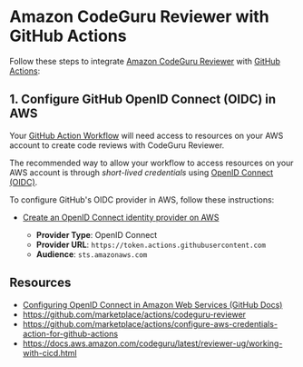 # Amazon CodeGuru Reviewer with GitHub Actions

Follow these steps to integrate [Amazon CodeGuru Reviewer](https://docs.aws.amazon.com/codeguru/latest/reviewer-ug/welcome.html) with [GitHub Actions](https://docs.github.com/en/actions):

## 1. Configure GitHub OpenID Connect (OIDC) in AWS

Your [GitHub Action Workflow](https://docs.github.com/en/actions/learn-github-actions/understanding-github-actions#workflows) will need access to resources on your AWS account to create code reviews with CodeGuru Reviewer.

The recommended way to allow your workflow to access resources on your AWS account is through *short-lived credentials* using [OpenID Connect (OIDC)](https://docs.github.com/en/actions/deployment/security-hardening-your-deployments/about-security-hardening-with-openid-connect).

To configure GitHub's OIDC provider in AWS, follow these instructions:

- [Create an OpenID Connect identity provider on AWS](https://docs.aws.amazon.com/IAM/latest/UserGuide/id_roles_providers_create_oidc.html)

    - **Provider Type**: OpenID Connect
    - **Provider URL**: `https://token.actions.githubusercontent.com`
    - **Audience**: `sts.amazonaws.com`

## Resources

- [Configuring OpenID Connect in Amazon Web Services (GitHub Docs)](https://docs.github.com/en/actions/deployment/security-hardening-your-deployments/configuring-openid-connect-in-amazon-web-services)
- https://github.com/marketplace/actions/codeguru-reviewer
- https://github.com/marketplace/actions/configure-aws-credentials-action-for-github-actions
- https://docs.aws.amazon.com/codeguru/latest/reviewer-ug/working-with-cicd.html
